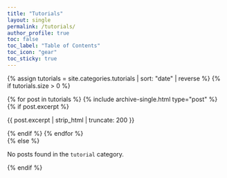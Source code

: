 ```yaml
---
title: "Tutorials"
layout: single
permalink: /tutorials/
author_profile: true
toc: false
toc_label: "Table of Contents"
toc_icon: "gear"
toc_sticky: true
---
```


{% assign tutorials = site.categories.tutorials | sort: "date" | reverse %}
{% if tutorials.size > 0 %}
  <div class="entries-list">
    {% for post in tutorials %}
      {% include archive-single.html type="post" %}
      {% if post.excerpt %}
        <p class="tutorial-intro">{{ post.excerpt | strip_html | truncate: 200 }}</p>
      {% endif %}
    {% endfor %}
  </div>
{% else %}
  <p>No posts found in the <code>tutorial</code> category.</p>
{% endif %}